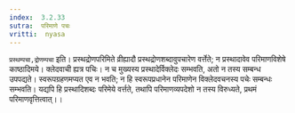 ```yaml
---
index:  3.2.33
sutra:  परिमाणे पचः
vritti:  nyasa
---
```


`प्रस्थम्पचा,द्रोणम्पचा` इति। प्रस्थद्रोणपरिमिते व्रीह्यादौ प्रस्थद्रोणशब्दावुपचारेण वर्त्तेते; न प्रस्थादावेव परिमाणविशेषे काष्ठादिमये। क्लेदवाची ह्यत्र पचिः। न च मुख्यस्य प्रस्थादेर्विक्लेदः सम्भवति, अतो न तस्य सम्बन्ध उपपद्यते। स्वरूपग्रहणमप्यत एव न भवति; न हि स्वरूपप्रधानेन परिमाणेन विक्लेदवचनस्य पचेः सम्बन्धः सम्भवति। यद्यपि हि प्रस्थादिशब्दः परिमेये वर्त्तते, तथापि परिमाणव्यपदेशो न तस्य विरुध्यते, प्रथमं परिमाणवृत्तित्वात्।।

